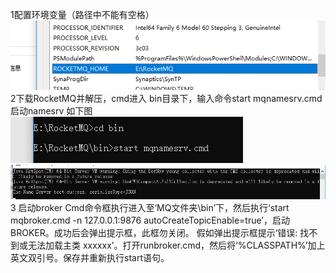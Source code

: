 1配置环境变量（路径中不能有空格）
 ![image1](1.png)
2下载RocketMQ并解压，cmd进入 bin目录下，输入命令start mqnamesrv.cmd 
启动namesrv 如下图
  ![image2](2.png)
  ![image3](3.png)
3 启动broker
Cmd命令框执行进入至‘MQ文件夹\bin’下，然后执行‘start mqbroker.cmd -n 127.0.0.1:9876 autoCreateTopicEnable=true’，启动BROKER。成功后会弹出提示框，此框勿关闭。
假如弹出提示框提示‘错误: 找不到或无法加载主类 xxxxxx’。打开runbroker.cmd，然后将‘%CLASSPATH%’加上英文双引号。保存并重新执行start语句。
